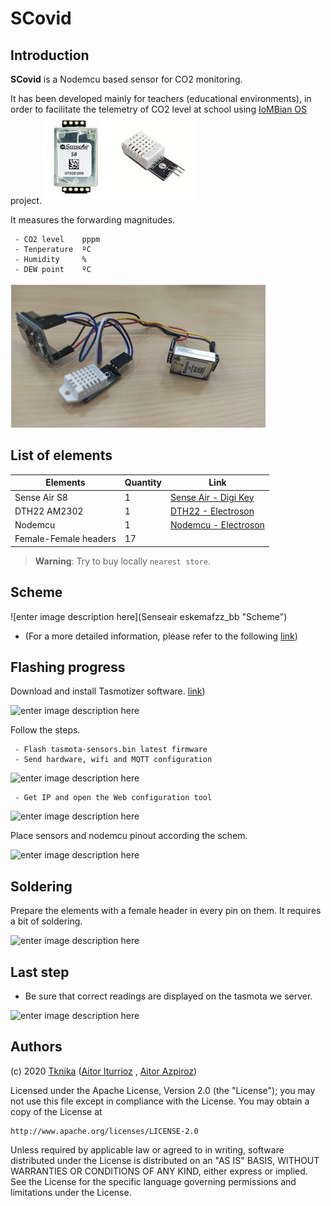 # SCovid



## Introduction

**SCovid** is a Nodemcu based sensor for CO2 monitoring. 

It has been developed mainly for teachers (educational environments), in order to facilitate the telemetry of CO2 level at school using [IoMBian OS](https://github.com/Tknika/iombian) project.
![enter image description here](Sentsoreak.png "Sensors")

It measures the forwarding magnitudes. 

	 - CO2 level    pppm 
	 - Tenperature  ºC 
	 - Humidity     %
	 - DEW point    ºC
 
![enter image description here](Muntaia.png "Muntaia")


## List of elements
|Elements| Quantity | Link | 
|---|---|---|
| Sense Air S8| 1 |[Sense Air - Digi Key](https://www.digikey.es/product-detail/es/senseair-north-america-inc/004-0-0017/2194-004-0-0017-ND/10416536?utm_adgroup=Gas%20Sensors&utm_source=google&utm_medium=cpc&utm_campaign=Shopping_Product_Sensors%2C%20Transducers&utm_term=&productid=10416536&gclid=CjwKCAjwxuuCBhATEiwAIIIz0dKA79hlJd5p6Pi6lWrorZQlp4i2TtIozsbHxj0ZyZ9SqScUC76-VBoC6QgQAvD_BwE)|
| DTH22 AM2302| 1 |[DTH22 - Electroson](https://electroson.com/producto/arduino-sensor-temperatura-y-humedad/ARDHT22)|
| Nodemcu| 1 |[Nodemcu - Electroson](https://electroson.com/)|
| Female-Female headers| 17 ||

> **Warning**: Try to buy locally ```nearest store```.

## Scheme
![enter image description here](Senseair eskemafzz_bb "Scheme")


  - (For a more detailed information, please refer to the following [link](https://senseair.com/products/size-counts/s8-residential/))


## Flashing progress

Download and install Tasmotizer software.  [link](https://github.com/tasmota/tasmotizer))


![enter image description here](Tasmotizer04 "Tasmotizer")

Follow the steps. 

	 - Flash tasmota-sensors.bin latest firmware
	 - Send hardware, wifi and MQTT configuration

![enter image description here](Tasmotizer08 "Tasmotizer")

	 - Get IP and open the Web configuration tool

![enter image description here](Tasmotizer10 "Tasmotizer")

Place sensors and nodemcu pinout according the schem.

![enter image description here](Tasmotizer12 "Tasmotizer")

## Soldering

Prepare the elements with a female header in every pin on them. It requires a bit of soldering.

![enter image description here](Elementuak.png)

## Last step

 - Be sure that correct readings are displayed on the tasmota we server.

![enter image description here](Tasmotizer12 "Tasmotizer")


## Authors

(c) 2020 [Tknika](https://tknika.eus/) ([Aitor Iturrioz](https://github.com/bodiroga) ,  [Aitor Azpiroz](https://github.com/axpirina))

Licensed under the Apache License, Version 2.0 (the "License");
you may not use this file except in compliance with the License.
You may obtain a copy of the License at

    http://www.apache.org/licenses/LICENSE-2.0

Unless required by applicable law or agreed to in writing, software
distributed under the License is distributed on an "AS IS" BASIS,
WITHOUT WARRANTIES OR CONDITIONS OF ANY KIND, either express or implied.
See the License for the specific language governing permissions and
limitations under the License.
